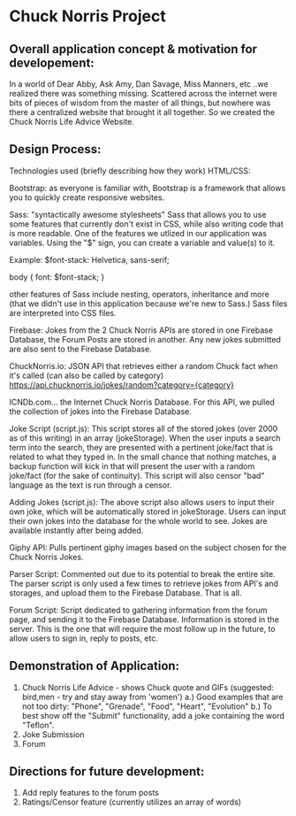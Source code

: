 <h1>Chuck Norris Project</h1>

Overall application concept & motivation for developement:
-----------------------------------------------------------------------
In a world of Dear Abby, Ask Amy, Dan Savage, Miss Manners, etc ..we realized there was something missing.  Scattered across the internet were bits of pieces of wisdom from the master of all things, but nowhere was there a centralized website that brought it all together.  So we created the Chuck Norris Life Advice Website. 

Design Process:
----------------------------------------------------------------------
Technologies used (briefly describing how they work)
HTML/CSS: 

Bootstrap:  as everyone is familiar with, Bootstrap is a framework that allows you to quickly create responsive websites.  

Sass:  "syntactically awesome stylesheets"  Sass that allows you to use some features that currently don't exist in CSS, while also writing code that is more readable.  One of the features we utlized in our application was variables.  Using the "$" sign, you can create a variable and value(s) to it.  

Example:  $font-stack: Helvetica, sans-serif;

body {
	font: $font-stack; 
} 

other features of Sass include nesting, operators, inheritance and more (that we didn't use in this application because we're new to Sass.) Sass files are interpreted into CSS files. 

Firebase:  Jokes from the 2 Chuck Norris APIs are stored in one Firebase Database, the Forum Posts are stored in another. Any new jokes submitted are also sent to the Firebase Database. 

ChuckNorris.io:  JSON API that retrieves either a random Chuck fact when it's called (can also be called by category) https://api.chucknorris.io/jokes/random?category={category}

ICNDb.com... the Internet Chuck Norris Database.  For this API, we pulled the collection of jokes into the Firebase Database.  

Joke Script (script.js): This script stores all of the stored jokes (over 2000 as of this writing) in an array (jokeStorage). When the user inputs a search term into the search, they are presented with a pertinent joke/fact that is related to what they typed in. In the small chance that nothing matches, a backup function will kick in that will present the user with a random joke/fact (for the sake of continuity). This script will also censor "bad" language as the text is run through a censor.

Adding Jokes (script.js): The above script also allows users to input their own joke, which will be automatically stored in jokeStorage. Users can input their own jokes into the database for the whole world to see. Jokes are available instantly after being added.

Giphy API: Pulls pertinent giphy images based on the subject chosen for the Chuck Norris Jokes.

Parser Script:  Commented out due to its potential to break the entire site. The parser script is only used a few times to retrieve jokes from API's and storages, and upload them to the Firebase Database. That is all.

Forum Script: Script dedicated to gathering information from the forum page, and sending it to the Firebase Database. Information is stored in the server. This is the one that will require the most follow up in the future, to allow users to sign in, reply to posts, etc. 


Demonstration of Application:
-----------------------------------------------------------------------
1.  Chuck Norris Life Advice - shows Chuck quote and GIFs (suggested: bird,men - try and stay away from 'women')
	a.) Good examples that are not too dirty: "Phone", "Grenade", "Food", "Heart", "Evolution"
	b.) To best show off the "Submit" functionality, add a joke containing the word "Teflon".
2.  Joke Submission
3.  Forum

Directions for future development:
-------------------------------------------------------------------------
1.  Add reply features to the forum posts
2.  Ratings/Censor feature (currently utilizes an array of words)